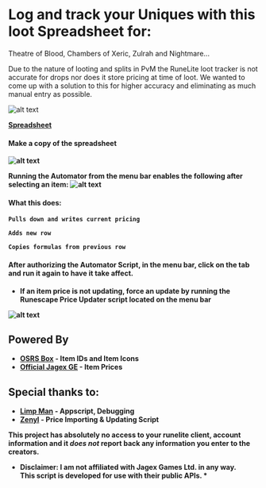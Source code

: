 # Log and track your Uniques with this loot Spreadsheet for:  

Theatre of Blood, Chambers of Xeric, Zulrah and Nightmare...



Due to the nature of looting and splits in PvM the RuneLite loot tracker is not accurate for drops nor does it store pricing at time of loot.
We wanted to come up with a solution to this for higher accuracy and eliminating as much manual entry as possible.

![alt text](https://i.imgur.com/7knuZFu.png)

[<b>Spreadsheet<b/>](https://docs.google.com/spreadsheets/d/1T1JuBNvRfn-sUqTHSyWaO4OTZ80vUaXXcFKaXfjdlq4/edit#gid=0)
 
 
 

#### Make a copy of the spreadsheet

![alt text](https://i.imgur.com/gyc1xtw.png)

Running the Automator from the menu bar enables the following after selecting an item:
![alt text](https://i.imgur.com/n8GhG6U.png)

#### What this does: 
```Pulls down and writes current pricing```

```Adds new row```

```Copies formulas from previous row```
#### After authorizing the Automator Script, in the menu bar, click on the tab and run it again to have it take affect.
* If an item price is not updating, force an update by running the Runescape Price Updater script located on the menu bar

![alt text](https://i.imgur.com/XVZv9p3.png)

## Powered By
* [**OSRS Box**](https://www.osrsbox.com/) - Item IDs and Item Icons
* [**Official Jagex GE**](https://secure.runescape.com/m=itemdb_oldschool/) - Item Prices




## Special thanks to:

* [**Limp Man**](https://twitch.tv/limp_man) - Appscript, Debugging
* [**Zenyl**](https://reddit.com/u/zenyl) - Price Importing & Updating Script

**This project has absolutely no access to your runelite client, account information and it *does not* report back any information you enter to the creators.**

* **Disclaimer**: I am not affiliated with Jagex Games Ltd. in any way.<br> This script is developed for use with their public APIs. *

####  
